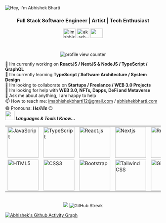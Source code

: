 <!--
**abhishekbhartiind/abhishekbhartiind** is a ✨ _special_ ✨ repository because its `README.md` (this file) appears on your GitHub profile.
Here are some ideas to get you started: ✔ 
-->
<img src="https://readme-typing-svg.demolab.com?font=Operator+Mono&size=37&duration=2800&pause=2000&color=6497b1&center=true&vCenter=true&width=940&height=50&lines=Hey%2C+I'm+Abhishek+Bharti" align="middle" alt="Hey, I'm Abhishek Bharti">
<h3 align="center">Full Stack Software Engineer | Artist | Tech Enthusiast</h3>

<p align="center">
<a href="https://www.linkedin.com/in/imabhishekbharti/" target="blank"><img align="center" src="https://cdn.jsdelivr.net/npm/simple-icons@3.0.1/icons/linkedin.svg" alt="imabhishekbharti" height="30" width="40" /></a>
<a href="https://www.instagram.com/abhishekbharti/" target="blank"><img align="center" src="https://cdn.jsdelivr.net/npm/simple-icons@3.0.1/icons/instagram.svg" alt="akash_chowrasia" height="30" width="40" /></a>
<a href = "mailto: imabhishekbharti12@gmail.com"><img align="center" src="https://simpleicons.org/icons/gmail.svg" height="30" width="40" /></a>
</p>

<br>
<p align="center">
    <img src="https://komarev.com/ghpvc/?username=abhishekbhartiind&color=0079fa&style=flat-square&label=PROFILE+VIEWS" alt="profile view counter">
</p>


🔭 I’m currently working on **ReactJS / NextJS & NodeJS / TypeScript / GraphQL**<br>
🌱 I’m currently learning **TypeScript / Software Architecture / System Design**<br>
👯 I’m looking to collaborate on **Startups / Freelance / WEB 3.0 Projects**<br>
🤔 I’m looking for help with **WEB 3.0, NFTs, Dapps, DeFi and Metaverse**<br>
💬 Ask me about anything, I am happy to help<br>
📫 How to reach me: imabhishekbharti12@gmail.com / <a href = "https://abhishekbharti.com" target="_blank">abhishekbharti.com</a>
<br>
😄 Pronouns: ***He/His*** 😉
<br>
<img src="https://media.giphy.com/media/ObNTw8Uzwy6KQ/giphy.gif" width="30" height="30">&nbsp;***Languages & Tools I Know...***
<br>
<table>
    <tr>
    <td>
    <img src="https://img.icons8.com/nolan/2x/javascript.png" title="JavaScript" width="100" alt="JavaScript">
    </td>
    <td>
    <img src="https://img.icons8.com/color/2x/typescript.png" title="TypeScript" width="100" alt="TypeScript">
    </td>
    <td>
    <img src="https://www.vectorlogo.zone/logos/reactjs/reactjs-icon.svg" title="React" width="100" alt="React.js">
    </td>
    <td>
    <img src="https://upload.wikimedia.org/wikipedia/commons/thumb/8/8e/Nextjs-logo.svg/800px-Nextjs-logo.svg.png" title="Nextjs" width="100" alt="Nextjs">
    </td>
    <td>
    <img src="https://www.theconsolelogs.com/react/redux.svg" title="Redux" width="100" alt="Redux">
    </td>
    <td>
    <img src="https://img.icons8.com/color/2x/nodejs.png" title="Node.js" width="100" alt="node.js">
    </td>
    <td>
    <img src="https://cdn.iconscout.com/icon/free/png-128/mongodb-4-1175139.png" title="MongoDB" width="100" alt="MongoDB">
    </td>
    </tr>
    <tr>
    <td>
    <img src="https://img.icons8.com/color/2x/html-5.png" title="HTML5" width="100" alt="HTML5"></td>
    <td>
    <img src="https://img.icons8.com/color/2x/css3.png" title="CSS3" width="100" alt="CSS3">
    </td>
    <td>
    <img src="https://img.icons8.com/color/2x/bootstrap.png" title="Bootstrap" width="100" alt="Bootstrap">
    </td>
    <td>
    <img src="https://image.pngaaa.com/388/3920388-middle.png" title="Tailwind CSS" width="100" alt="Tailwind CSS">
    </td>
    <td>
    <img src="https://img.icons8.com/nolan/2x/github.png" title="Git" width="100" alt="Git">
    </td>
    <td>
    <img src="https://www.vectorlogo.zone/logos/git-scm/git-scm-icon.svg" title="GitLab" width="100" alt="GitLab">
    </td>
    <td>
    <img src="https://w7.pngwing.com/pngs/1006/374/png-transparent-web-development-node-js-socket-io-javascript-network-socket-modernization-miscellaneous-logo-web-application-thumbnail.png" title="Express" width="100" alt="Express"></td>
    </tr>
</table>

<br>

<div align="center">
    <img src="https://github-readme-stats.vercel.app/api?username=abhishekbhartiind&count_private=true&show_icons=true&theme=outrun&border_radius=20&include_all_commits=true" />
   <img src="http://github-readme-streak-stats.herokuapp.com?user=abhishekbhartiind&background=030D6B&hide_border=true&stroke=C7CCFF&ring=FB750B&fire=FB750B&currStreakNum=25FB88&sideNums=FB750B&currStreakLabel=25FB88&sideLabels=25FB88&dates=C7CCFF&date_format=j%20M%5B%20Y%5D""https://git.io/streak-stats" alt="GitHub Streak">
</div>

[![Abhishek's Github Activity Graph](https://github-readme-activity-graph.cyclic.app/graph?username=abhishekbhartiind&custom_title=Abhishek's%20GitHub%20Activity%20Graph&bg_color=000000&color=0079fa&line=2100fa&point=0079fa&area=true&hide_border=true)](https://github.com/ashutosh00710/github-readme-activity-graph)
